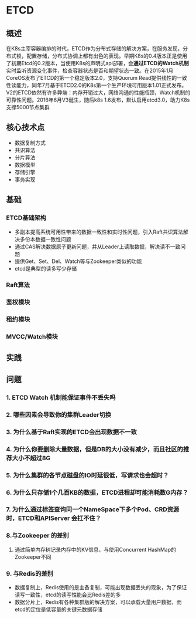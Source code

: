 # ETCD



## 概述

在K8s主宰容器编排的时代，ETCD作为分布式存储的解决方案，在服务发现，分布式锁，配置存储，分布式协调上都有出色的表现。早期K8s的0.4版本正是使用了初期Etcd的0.2版本，当使用K8s的声明式api部署，会**通过ETCD的Watch机制**实时监听资源变化事件，检查容器状态是否和期望状态一致。在2015年1月CoreOS发布了ETCD的第一个稳定版本2.0，支持Quorum Read提供线性的一致性读能力，同年7月基于ETCD2.0的K8s第一个生产环境可用版本1.01正式发布。V2的ETCD依然有许多弊端：内存开销过大，网络沟通的性能瓶颈，Watch机制的可靠性问题。2016年6月V3诞生，随后k8s 1.6发布，默认启用etcd3.0，助力K8s支撑5000节点集群



## 核心技术点

- 数据复制方式
- 共识算法
- 分片算法
- 数据模型
- 存储引擎
- 事务实现



## 基础

### ETCD基础架构

- 多副本提高系统可用性带来的数据一致性和实时性问题，引入Raft共识算法解决多份本数据一致性问题
- 通过CAS解决数据原子更新问题，并从Leader上读取数据，解决读不一致问题
- 提供Get、Set、Del、Watch等与Zookeeper类似的功能
- etcd是典型的读多写少存储



### Raft算法



### 鉴权模块



### 租约模块



### MVCC/Watch模块



## 实践





## 问题

### 1. ETCD Watch 机制能保证事件不丢失吗

### 2. 哪些因素会导致你的集群Leader切换

### 3. 为什么基于Raft实现的ETCD会出现数据不一致

### 4. 为什么你要删除大量数据，但是DB的大小没有减少，而且社区的推荐大小不超过8G

### 5. 为什么集群的各节点磁盘的IO时延很低，写请求也会超时？

### 6. 为什么只存储1个几百KB的数据，ETCD进程却可能消耗数G内存？

### 7. 为什么通过标签查询同一个NameSpace下多个Pod、CRD资源时，ETCD和APIServer 会扛不住？

### 8.与Zookeeper 的差别

1. 通过简单内存树记录内存中的KV信息，与使用Concurrent HashMap的Zookeeper不同

### 9. 与Redis的差别

- 数据复制上，Redis使用的是主备复制，可能出现数据丢失的现象，为了保证读写一致性，etcd的读写性能会比Redis差的多
- 数据分片上，Redis有各种集群版的解决方案，可以承载大量用户数据，而etcd的定位是低容量的关键元数据存储



